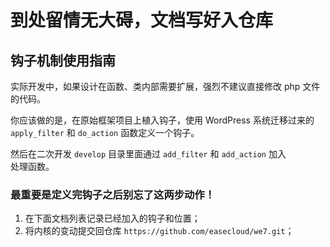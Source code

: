 到处留情无大碍，文档写好入仓库
===============

钩子机制使用指南
--------

实际开发中，如果设计在函数、类内部需要扩展，强烈不建议直接修改 php 文件\
的代码。

你应该做的是，在原始框架项目上植入钩子，使用 WordPress 系统迁移过来的 \
`apply_filter` 和 `do_action` 函数定义一个钩子。

然后在二次开发 `develop` 目录里面通过 `add_filter` 和 `add_action` 加入\
处理函数。

### 最重要是定义完钩子之后别忘了这两步动作！

1. 在下面文档列表记录已经加入的钩子和位置；
2. 将内核的变动提交回仓库 `https://github.com/easecloud/we7.git`；

